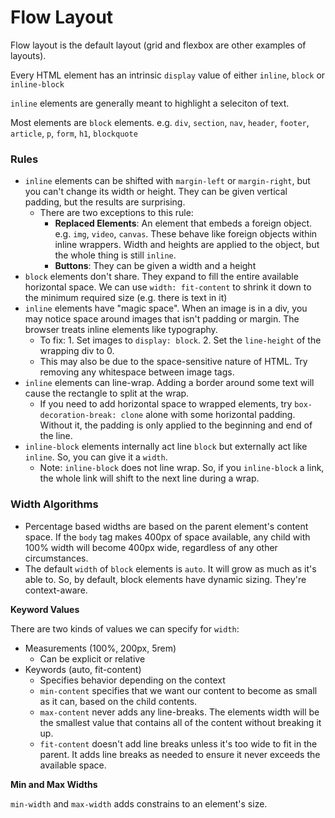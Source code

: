 # Flow Layout

Flow layout is the default layout (grid and flexbox are other examples of layouts).

Every HTML element has an intrinsic `display` value of either `inline`, `block` or  `inline-block`

`inline` elements are generally meant to highlight a seleciton of text.

Most elements are `block` elements. e.g. `div`, `section`, `nav`, `header`, `footer`, `article`, `p`, `form`, `h1`, `blockquote`



### Rules

- `inline` elements can be shifted with `margin-left` or `margin-right`, but you can't change its width or height. They can be given vertical padding, but the results are surprising.
  - There are two exceptions to this rule:
    - **Replaced Elements**: An element that embeds a foreign object. e.g. `img`, `video`, `canvas`. These behave like foreign objects within inline wrappers. Width and heights are applied to the object, but the whole thing is still `inline`.
    - **Buttons**: They can be given a width and a height
- `block` elements don't share. They expand to fill the entire available horizontal space. We can use `width: fit-content` to shrink it down to the minimum required size (e.g. there is text in it)
- `inline` elements have "magic space". When an image is in a div, you may notice space around images that isn't padding or margin. The browser treats inline elements like typography. 
  - To fix: 1. Set images to `display: block`. 2. Set the `line-height` of the wrapping div to 0.
  - This may also be due to the space-sensitive nature of HTML. Try removing any whitespace between image tags.
- `inline` elements can line-wrap. Adding a border around some text will cause the rectangle to split at the wrap.
  - If you need to add horizontal space to wrapped elements, try `box-decoration-break: clone` alone with some horizontal padding. Without it, the padding is only applied to the beginning and end of the line.
- `inline-block` elements internally act line `block` but externally act like `inline`. So, you can give it a `width`. 
  - Note: `inline-block` does not line wrap. So, if you `inline-block` a link, the whole link will shift to the next line during a wrap.



### Width Algorithms

- Percentage based widths are based on the parent element's content space. If the `body` tag makes 400px of space available, any child with 100% width will become 400px wide, regardless of any other circumstances.
- The default `width` of `block` elements is `auto`. It will grow as much as it's able to. So, by default, block elements have dynamic sizing. They're context-aware.



**Keyword Values**

There are two kinds of values we can specify for `width`:

- Measurements (100%, 200px, 5rem)
  - Can be explicit or relative
- Keywords (auto, fit-content)
  - Specifies behavior depending on the context
  - `min-content` specifies that we want our content to become as small as it can, based on the child contents.
  - `max-content` never adds any line-breaks. The elements width will be the smallest value that contains all of the content without breaking it up.
  - `fit-content` doesn't add line breaks unless it's too wide to fit in the parent. It adds line breaks as needed to ensure it never exceeds the available space. 



**Min and Max Widths**

`min-width` and `max-width` adds constrains to an element's size.